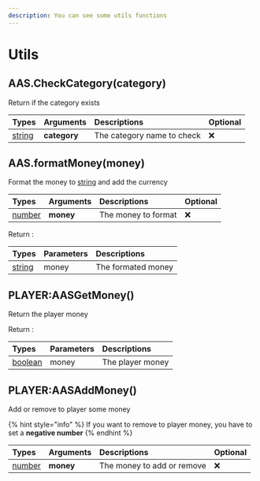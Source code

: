 ```yaml
---
description: You can see some utils functions
---
```


# Utils

## AAS.CheckCategory\(category\)

Return if the category exists

| Types | Arguments | Descriptions | Optional |
| :--- | :--- | :--- | :--- |
| [string](https://www.lua.org/pil/2.4.html) | **category** | The category name to check | ❌ |

## AAS.formatMoney\(money\)

Format the money to [string](https://www.lua.org/pil/2.4.html) and add the currency

| Types | Arguments | Descriptions | Optional |
| :--- | :--- | :--- | :--- |
| [number](https://www.lua.org/pil/2.3.html) | **money** | The money to format | ❌ |

Return :

| Types | Parameters | Descriptions |
| :--- | :--- | :--- |
| [string](https://www.lua.org/pil/2.4.html) | money | The formated money |

## PLAYER:AASGetMoney\(\)

Return the player money

Return :

| Types | Parameters | Descriptions |
| :--- | :--- | :--- |
| [boolean](https://www.lua.org/pil/2.2.html) | money | The player money |

## PLAYER:AASAddMoney\(\)

Add or remove to player some money

{% hint style="info" %}
If you want to remove to player money, you have to set a **negative number**
{% endhint %}

| Types | Arguments | Descriptions | Optional |
| :--- | :--- | :--- | :--- |
| [number](https://www.lua.org/pil/2.3.html) | **money** | The money to add or remove | ❌ |

